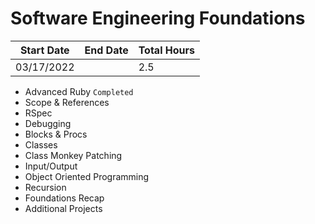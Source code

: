 # Software Engineering Foundations

| Start Date | End Date | Total Hours |
| ---------- | -------- | ----------- |
| 03/17/2022 |          | 2.5         |

- Advanced Ruby `Completed`
- Scope & References
- RSpec
- Debugging
- Blocks & Procs
- Classes
- Class Monkey Patching
- Input/Output
- Object Oriented Programming
- Recursion
- Foundations Recap
- Additional Projects
